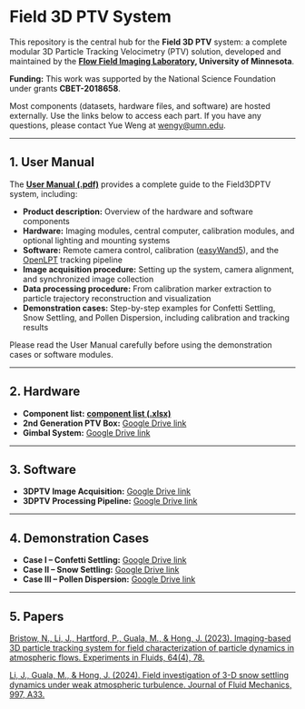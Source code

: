 # Field 3D PTV System

This repository is the central hub for the **Field 3D PTV** system: a complete modular 3D Particle Tracking Velocimetry (PTV) solution, developed and maintained by the **[Flow Field Imaging Laboratory](https://www.jiaronghonglab.com/team), University of Minnesota**.  

**Funding:** This work was supported by the National Science Foundation under grants **CBET-2018658**.  

Most components (datasets, hardware files, and software) are hosted externally. Use the links below to access each part. If you have any questions, please contact Yue Weng at [wengy@umn.edu](mailto:wengy@umn.edu).

---

## **1. User Manual**

The [**User Manual (.pdf)**](Field3DPTV_v1p0_notes.pdf) provides a complete guide to the Field3DPTV system, including:  

- **Product description:** Overview of the hardware and software components  
- **Hardware:** Imaging modules, central computer, calibration modules, and optional lighting and mounting systems  
- **Software:** Remote camera control, calibration ([easyWand5](https://biomech.web.unc.edu/wand-calibration-tools/)), and the [OpenLPT](https://github.com/JHU-NI-LAB/OpenLPT_Shake-The-Box) tracking pipeline  
- **Image acquisition procedure:** Setting up the system, camera alignment, and synchronized image collection  
- **Data processing procedure:** From calibration marker extraction to particle trajectory reconstruction and visualization  
- **Demonstration cases:** Step-by-step examples for Confetti Settling, Snow Settling, and Pollen Dispersion, including calibration and tracking results  

Please read the User Manual carefully before using the demonstration cases or software modules.  

---


## **2. Hardware** 

- **Component list:** [**component list (.xlsx)**](Open3DPTV_v1p0_component_list.xlsx)  
- **2nd Generation PTV Box:** [Google Drive link](https://drive.google.com/drive/folders/15a9b34JrsrrxFkMitJ5U5t6kt57XvQb6?usp=sharing)  
- **Gimbal System:** [Google Drive link](https://drive.google.com/drive/folders/15a9b34JrsrrxFkMitJ5U5t6kt57XvQb6?usp=sharing)  

---

## **3. Software**

- **3DPTV Image Acquisition:** [Google Drive link](https://drive.google.com/drive/folders/15ao5bdWWH_cBTn2dvygWqeJexv5YywRz?usp=sharing)  
- **3DPTV Processing Pipeline:** [Google Drive link](https://drive.google.com/drive/folders/15ao5bdWWH_cBTn2dvygWqeJexv5YywRz?usp=sharing)  

---

## **4. Demonstration Cases**

- **Case I – Confetti Settling:** [Google Drive link](https://drive.google.com/drive/folders/15a2_MIlQifZ0AHN62mwUfisRs9se8s50?usp=sharing)  
- **Case II – Snow Settling:** [Google Drive link](https://drive.google.com/drive/folders/15a2_MIlQifZ0AHN62mwUfisRs9se8s50?usp=sharing)   
- **Case III – Pollen Dispersion:** [Google Drive link](https://drive.google.com/drive/folders/15a2_MIlQifZ0AHN62mwUfisRs9se8s50?usp=sharing)   



---

## **5. Papers**

[Bristow, N., Li, J., Hartford, P., Guala, M., & Hong, J. (2023). Imaging-based 3D particle tracking system for field characterization of particle dynamics in atmospheric flows. Experiments in Fluids, 64(4), 78.](papers/bristow2023ef.pdf)

[Li, J., Guala, M., & Hong, J. (2024). Field investigation of 3-D snow settling dynamics under weak atmospheric turbulence. Journal of Fluid Mechanics, 997, A33.](papers/li2024jfm.pdf)
